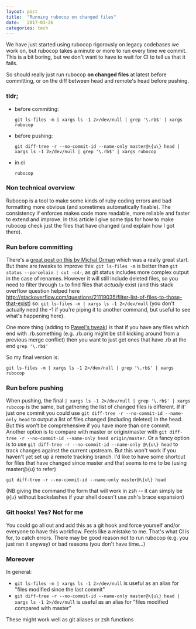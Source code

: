 ```yaml
---
layout: post
title:  "Running rubocop on changed files"
date:   2017-03-26
categories: tech
---
```



We have just started using rubocop rigorously on legacy codebases we work on, but rubocop takes a minute or more to run every time we commit. This is a bit boring, but we don't want to have to wait for CI to tell us that it fails.

So should really just run rubocop **on changed files** at latest before committing, or on the diff between head and
remote's head before pushing.

### tldr;

* before commiting:

      git ls-files -m | xargs ls -1 2>/dev/null | grep '\.rb$' | xargs rubocop
* before pushing:

      git diff-tree -r --no-commit-id --name-only master@\{u\} head | xargs ls -1 2>/dev/null | grep '\.rb$' | xargs rubocop
* in ci

      rubocop

### Non technical overview

Rubocop is a tool to make some kinds of ruby coding errors and bad formatting more obvious (and sometimes automatically fixable). The consistency if enforces makes code more readable, more reliable and faster to extend and improve. In this article I give some tips for how to make rubocop check just the files that have changed (and explain how I got there).

### Run before committing

There's a [great post on this by Michal Orman](http://michalorman.com/2013/12/run-rubocop-against-modified-files/)
which was a really great start. But there are tweaks to improve this:  `git ls-files -m` is better than `git status --porcelain | cut -c4-`, as git status includes more complex output in the case of renames. However it will still include deleted files, so you need to filter through `ls` to find files that *actually* exist (and this stack overflow question helped here http://stackoverflow.com/questions/21119035/filter-list-of-files-to-those-that-exist) so: `git ls-files -m | xargs ls -1 2>/dev/null` (you don't actually need the -1 if you're piping it to another command, but useful to see what's happening here).

One more thing (adding to [Pawel's tweak](http://michalorman.com/2013/12/run-rubocop-against-modified-files/#comment-3096557836)) is that if you have any files which end with .rb.something (e.g. .rb.orig might be still kicking around from a previous merge conflict) then you want to just get ones that have .rb at the end `grep '\.rb$'`

So my final version is:

    git ls-files -m | xargs ls -1 2>/dev/null | grep '\.rb$' | xargs rubocop

### Run before pushing

When pushing, the final `| xargs ls -1 2>/dev/null | grep '\.rb$' | xargs rubocop` is the same, but gathering the list of changed files is different. If it' just one commit you could use `git diff-tree -r --no-commit-id --name-only head` to output a list of files changed (including deleted) in the head. But this won't be comprehensive if you have more than one commit. Another option is to compare with master or origin/master with `git diff-tree -r --no-commit-id --name-only head origin/master`. Or a fancy option is to use `git diff-tree -r --no-commit-id --name-only @\{u\} head` to track changes against the current upstream. But this won't work if you haven't yet set up a remote tracking branch. I'd like to have some shortcut for files that have changed since master and that seems to me to be (using master@\{u\} to refer)

    git diff-tree -r --no-commit-id --name-only master@\{u\} head

(NB giving the command the form that will work in zsh -- it can simply be `@{u}` without backslashes if your shell doesn't use zsh's brace expansion)

### Git hooks! Yes? Not for me

You could go all out and add this as a git hook and force yourself and/or everyone to have this workflow. Feels like a mistake to me. That's what CI is for, to catch errors. There may be good reason not to run rubocop (e.g. you just ran it anyway) or bad reasons (you don't have time...)

### Moreover

In general:

* `git ls-files -m | xargs ls -1 2>/dev/null` is useful as an alias for "files modified since the last commit"
* `git diff-tree -r --no-commit-id --name-only master@\{u\} head | xargs ls -1 2>/dev/null` is useful as an alias for "files modified compared with master"

These might work well as git aliases or zsh functions
